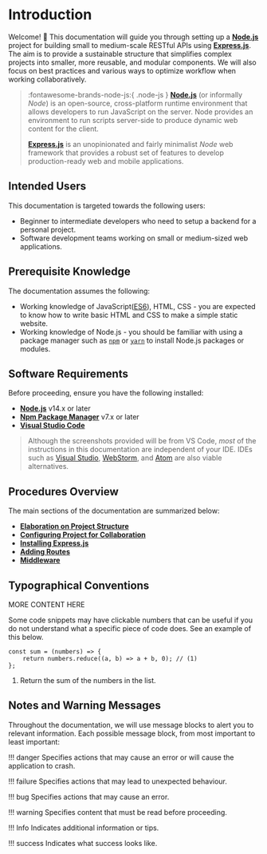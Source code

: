 # Introduction

Welcome! 👋 This documentation will guide you through setting up a [**Node.js**](https://nodejs.org/) project for building small to medium-scale RESTful APIs using [**Express.js**](https://expressjs.com/).
The aim is to provide a sustainable structure that simplifies complex projects into smaller, more reusable, and modular components.
We will also focus on best practices and various ways to optimize workflow when working collaboratively.

> :fontawesome-brands-node-js:{ .node-js } [**Node.js**](https://nodejs.org/) (or informally *Node*) is an open-source, cross-platform runtime environment that allows developers to run JavaScript on the server. Node provides an environment to run scripts server-side to produce dynamic web content for the client.
>
> [**Express.js**](https://expressjs.com/) is an unopinionated and fairly minimalist *Node* web framework that provides a robust set of features to develop production-ready web and mobile applications.

## Intended Users

This documentation is targeted towards the following users:

- Beginner to intermediate developers who need to setup a backend for a personal project.
- Software development teams working on small or medium-sized web applications.

## Prerequisite Knowledge

The documentation assumes the following:

- Working knowledge of JavaScript([ES6](https://262.ecma-international.org/6.0/)), HTML, CSS - you are expected to know how to write basic HTML and CSS to make a simple static website.
- Working knowledge of Node.js - you should be familiar with using a package manager such as [`npm`](https://www.npmjs.com/) or [`yarn`](https://yarnpkg.com/) to install Node.js packages or modules.

## Software Requirements

Before proceeding, ensure you have the following installed:

- [**Node.js**](https://nodejs.org/en/) v14.x or later
- [**Npm Package Manager**](https://www.npmjs.com/get-npm) v7.x or later
- [**Visual Studio Code**](https://code.visualstudio.com/download)

> Although the screenshots provided will be from VS Code, *most* of the instructions in this documentation are independent of your IDE.
> IDEs such as [Visual Studio](https://visualstudio.microsoft.com/), [WebStorm](https://www.jetbrains.com/webstorm/), and [Atom](https://atom.io/) are also viable alternatives.

## Procedures Overview

The main sections of the documentation are summarized below:

- **[Elaboration on Project Structure]()**
- **[Configuring Project for Collaboration]()**
- **[Installing Express.js](express-getting-started.md)**
- **[Adding Routes]()**
- **[Middleware]()**


## Typographical Conventions
MORE CONTENT HERE

Some code snippets may have clickable numbers that can be useful 
if you do not understand what a specific piece of code does. See an example of this below.

``` { .js .annotate }
const sum = (numbers) => {
    return numbers.reduce((a, b) => a + b, 0); // (1)
};
```

1. Return the sum of the numbers in the list.

## Notes and Warning Messages

Throughout the documentation, we will use message blocks to alert you to relevant information. 
Each possible message block, from most important to least important:

!!! danger
    Specifies actions that may cause an error or will cause the application to crash.

!!! failure
    Specifies actions that may lead to unexpected behaviour.

!!! bug
    Specifies actions that may cause an error.

!!! warning
    Specifies content that must be read before proceeding.

!!! Info
    Indicates additional information or tips.

!!! success
    Indicates what success looks like.
